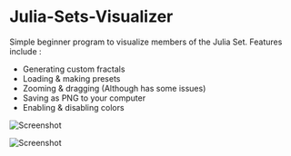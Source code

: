 # Julia-Sets-Visualizer

Simple beginner program to visualize members of the Julia Set. Features include :
- Generating custom fractals
- Loading & making presets
- Zooming & dragging (Although has some issues)
- Saving as PNG to your computer
- Enabling & disabling colors


![Screenshot](https://i.imgur.com/OcWeZx7.png)

![Screenshot](https://i.imgur.com/9pFAf8D.png)

